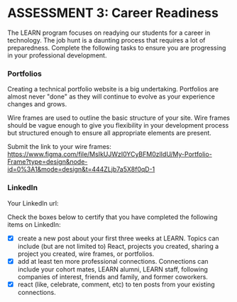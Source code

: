 # ASSESSMENT 3: Career Readiness

The LEARN program focuses on readying our students for a career in technology. The job hunt is a daunting process that requires a lot of preparedness. Complete the following tasks to ensure you are progressing in your professional development.

### Portfolios

Creating a technical portfolio website is a big undertaking. Portfolios are almost never "done" as they will continue to evolve as your experience changes and grows.

Wire frames are used to outline the basic structure of your site. Wire frames should be vague enough to give you flexibility in your development process but structured enough to ensure all appropriate elements are present. 

Submit the link to your wire frames: https://www.figma.com/file/MsIkUJWzI0YCyBFM0zlIdU/My-Portfolio-Frame?type=design&node-id=0%3A1&mode=design&t=444ZLjb7a5X8f0qD-1


### LinkedIn

Your LinkedIn url:

Check the boxes below to certify that you have completed the following items on LinkedIn:

- [x] create a new post about your first three weeks at LEARN. Topics can include (but are not limited to) React, projects you created, sharing a project you created, wire frames, or portfolios.
- [x] add at least ten more professional connections. Connections can include your cohort mates, LEARN alumni, LEARN staff, following companies of interest, friends and family, and former coworkers.
- [x] react (like, celebrate, comment, etc) to ten posts from your existing connections.
